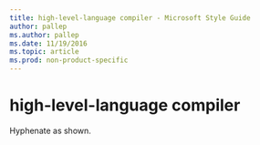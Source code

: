 ```yaml
---
title: high-level-language compiler - Microsoft Style Guide
author: pallep
ms.author: pallep
ms.date: 11/19/2016
ms.topic: article
ms.prod: non-product-specific
---
```


# high-level-language compiler

Hyphenate as shown.
